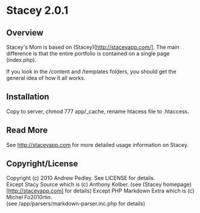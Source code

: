 # Stacey 2.0.1

## Overview
Stacey's Mom is based on (Stacey)[http://staceyapp.com/].  The main difference is that the entire portfolio is contained on a single page (index.php).

If you look in the /content and /templates folders, you should get the general idea of how it all works.

## Installation

Copy to server, chmod 777 app/_cache, rename htacess file to .htaccess.

## Read More

See http://staceyapp.com for more detailed usage information on Stacey.

## Copyright/License

Copyright (c) 2010 Andrew Pedley. See LICENSE for details.  
Except Stacy Source which is (c) Anthony Kolber.
(see (Stacey homepage)[http://staceyapp.com] for details)
Except PHP Markdown Extra which is (c) Michel Fo2010rtin.  
(see /app/parsers/markdown-parser.inc.php for details)